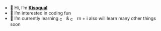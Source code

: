- 👋 Hi, I’m [**Kisoqual**](https://so.bang.cl)
- 👀 I’m interested in coding fun
- 🌱 I’m currently learning [<img src="https://upload.wikimedia.org/wikipedia/commons/1/18/ISO_C%2B%2B_Logo.svg" width=17px align="center" title="c pluses">](https://github.com/kisoqual/tiemer) & [<img src="https://upload.wikimedia.org/wikipedia/commons/b/bd/Logo_C_sharp.svg" width=17px align="center" title="c sharp">](https://github.com/kisoqual/tiemer.NET) rn + i also will learn many other things soon
